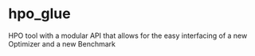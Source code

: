 # hpo_glue
HPO tool with a modular API that allows for the easy interfacing of a new Optimizer and a new Benchmark
